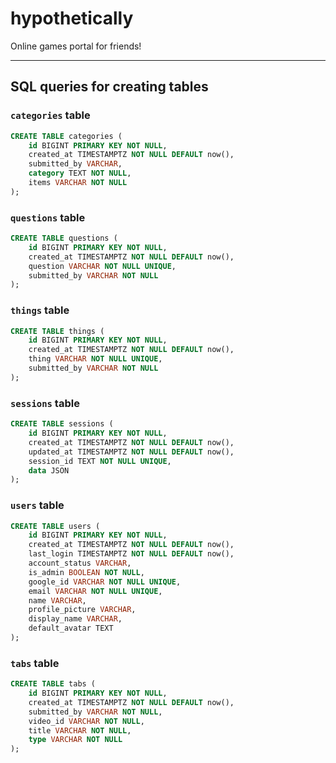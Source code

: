 # hypothetically

Online games portal for friends!

---

## SQL queries for creating tables

### `categories` table
```sql
CREATE TABLE categories (
    id BIGINT PRIMARY KEY NOT NULL,
    created_at TIMESTAMPTZ NOT NULL DEFAULT now(),
    submitted_by VARCHAR,
    category TEXT NOT NULL,
    items VARCHAR NOT NULL
);
```

### `questions` table
```sql
CREATE TABLE questions (
    id BIGINT PRIMARY KEY NOT NULL,
    created_at TIMESTAMPTZ NOT NULL DEFAULT now(),
    question VARCHAR NOT NULL UNIQUE,
    submitted_by VARCHAR NOT NULL
);
```

### `things` table
```sql
CREATE TABLE things (
    id BIGINT PRIMARY KEY NOT NULL,
    created_at TIMESTAMPTZ NOT NULL DEFAULT now(),
    thing VARCHAR NOT NULL UNIQUE,
    submitted_by VARCHAR NOT NULL
);
```

### `sessions` table
```sql
CREATE TABLE sessions (
    id BIGINT PRIMARY KEY NOT NULL,
    created_at TIMESTAMPTZ NOT NULL DEFAULT now(),
    updated_at TIMESTAMPTZ NOT NULL DEFAULT now(),
    session_id TEXT NOT NULL UNIQUE,
    data JSON
);
```

### `users` table
```sql
CREATE TABLE users (
    id BIGINT PRIMARY KEY NOT NULL,
    created_at TIMESTAMPTZ NOT NULL DEFAULT now(),
    last_login TIMESTAMPTZ NOT NULL DEFAULT now(),
    account_status VARCHAR,
    is_admin BOOLEAN NOT NULL,
    google_id VARCHAR NOT NULL UNIQUE,
    email VARCHAR NOT NULL UNIQUE,
    name VARCHAR,
    profile_picture VARCHAR,
    display_name VARCHAR,
    default_avatar TEXT
);
```

### `tabs` table
```sql
CREATE TABLE tabs (
    id BIGINT PRIMARY KEY NOT NULL,
    created_at TIMESTAMPTZ NOT NULL DEFAULT now(),
    submitted_by VARCHAR NOT NULL,
    video_id VARCHAR NOT NULL,
    title VARCHAR NOT NULL,
    type VARCHAR NOT NULL
);
```
